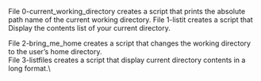  File 0-current_working_directory creates a script that prints the absolute path name of the current working directory.
File 1-listit creates a script that Display the contents list of your current directory.

File 2-bring_me_home creates a script that changes the working directory to the user’s home directory.\
File 3-listfiles creates a script that display current directory contents in a long format.\
